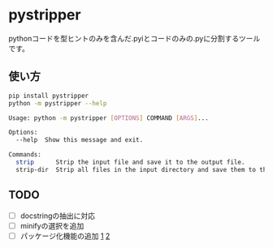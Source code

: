 # pystripper

pythonコードを型ヒントのみを含んだ.pyiとコードのみの.pyに分割するツールです。

## 使い方

```bash
pip install pystripper
python -m pystripper --help

Usage: python -m pystripper [OPTIONS] COMMAND [ARGS]...

Options:
  --help  Show this message and exit.

Commands:
  strip      Strip the input file and save it to the output file.
  strip-dir  Strip all files in the input directory and save them to the output directory.
```

## TODO

- [ ] docstringの抽出に対応
- [ ] minifyの選択を追加
- [ ] パッケージ化機能の追加 [1](https://packaging.python.org/ja/latest/tutorials/packaging-projects/#generating-distribution-archives) [2](https://github.com/pypa/hatch)
